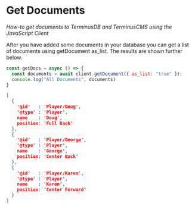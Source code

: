 # Get Documents

*How-to get documents to TerminusDB and TerminusCMS using the JavaScript Client*

After you have added some documents in your database you can get a list of documents using getDocument as_list.  The 
results are shown further below.

```js
const getDocs = async () => {
  const documents = await client.getDocument({ as_list: "true" });
  console.log("All Documents", documents)
}
```

```json
[
  {
    '@id'   : 'Player/Doug',
    '@type' : 'Player',
    name    : 'Doug',
    position: 'Full Back'
  },
  {
    '@id'   : 'Player/George',
    '@type' : 'Player',
    name    : 'George',
    position: 'Center Back'
  },
  {
    '@id'   : 'Player/Karen',
    '@type' : 'Player',
    name    : 'Karen',
    position: 'Center Forward'
  }
]
```